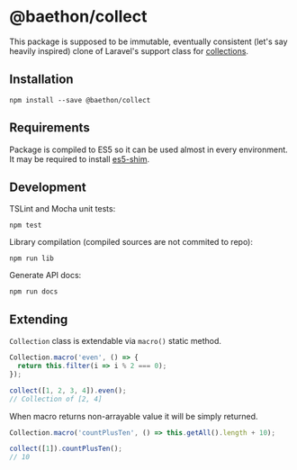 # @baethon/collect

This package is supposed to be immutable, eventually consistent (let's say heavily inspired) clone of Laravel's support class for [collections](https://laravel.com/docs/master/collections).

## Installation

```
npm install --save @baethon/collect
```

## Requirements

Package is compiled to ES5 so it can be used almost in every environment.  
It may be required to install [es5-shim](https://github.com/es-shims/es5-shim).

## Development

TSLint and Mocha unit tests:

```
npm test
```

Library compilation (compiled sources are not commited to repo):

```
npm run lib
```

Generate API docs:

```
npm run docs
```

## Extending

`Collection` class is extendable via `macro()` static method.

```js
Collection.macro('even', () => {
  return this.filter(i => i % 2 === 0);
});

collect([1, 2, 3, 4]).even();
// Collection of [2, 4]
```

When macro returns non-arrayable value it will be simply returned.

```js
Collection.macro('countPlusTen', () => this.getAll().length + 10);

collect([1]).countPlusTen();
// 10
```

